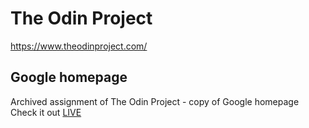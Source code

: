 # The Odin Project
https://www.theodinproject.com/
## Google homepage
Archived assignment of The Odin Project - copy of Google homepage <br>
Check it out <a href="https://rus501.github.io/google-homepage/">LIVE</a>
